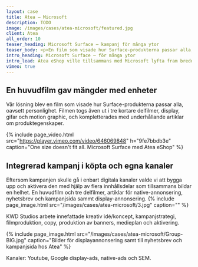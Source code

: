 ```yaml
---
layout: case
title: Atea – Microsoft
description: TODO
image: /images/cases/atea-microsoft/featured.jpg
client: Atea
all_order: 10
teaser_heading: Microsoft Surface — kampanj för många ytor
teaser_body: <p>En film som visade hur Surface-produkterna passar alla, oavsett personlighet.</p>
intro_heading: Microsoft Surface — för många ytor
intro_lead: Atea eShop ville tillsammans med Microsoft lyfta fram bredden av egenskaper hos produkterna inom Microsoft Surface. 
vimeo: true
---
```


## En huvudfilm gav mängder med enheter

Vår lösning blev en film som visade hur Surface-produkterna passar alla, oavsett personlighet. Filmen togs även ut i tre kortare delfilmer, display, gifar och motion graphic, och kompletterades med underhållande artiklar om produktegenskaper. 

{%
  include page_video.html
  src="https://player.vimeo.com/video/646069848"
  h="9fe7bbdb3e"
  caption="One size doesn't fit all. Microsoft Surface med Atea eShop"
%}

## Integrerad kampanj i köpta och egna kanaler

Eftersom kampanjen skulle gå i enbart digitala kanaler valde vi att bygga upp och aktivera den med hjälp av flera innhållsdelar som tillsammans bildar en helhet. En huvudfilm och tre
delfilmer, artiklar för native-annonsering, nyhetsbrev och kampanjsida sammt display-annonsering. 
{%
  include page_image.html
  src="/images/cases/atea-microsoft/3.jpg"
  caption=""
%}

KWD Studios arbete innefattade kreativ idé/koncept, kampanjstrategi, filmproduktion, copy, produktion av banners, medieplan och aktivering.

{%
  include page_image.html
  src="/images/cases/atea-microsoft/Group-BIG.jpg"
  caption="Bilder för displayannonsering samt till nyhetsbrev och kampanjsida hos Atea"
%}


Kanaler: Youtube, Google display-ads, native-ads och SEM.


